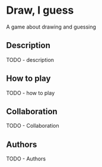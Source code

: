 # Draw, I guess
A game about drawing and guessing

## Description
TODO - description  

## How to play  
TODO - how to play

## Collaboration
TODO - Collaboration

## Authors
TODO - Authors
